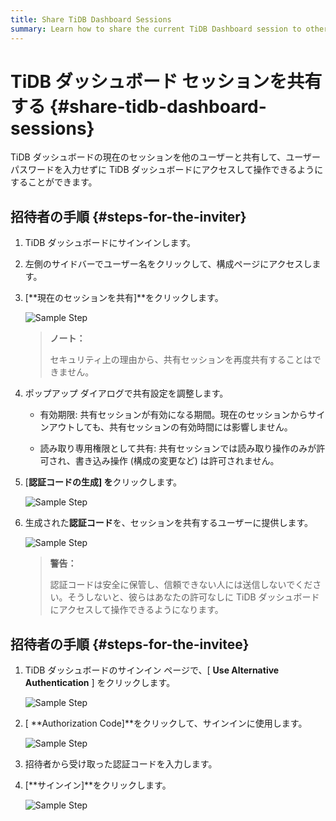 ```yaml
---
title: Share TiDB Dashboard Sessions
summary: Learn how to share the current TiDB Dashboard session to other users.
---
```


# TiDB ダッシュボード セッションを共有する {#share-tidb-dashboard-sessions}

TiDB ダッシュボードの現在のセッションを他のユーザーと共有して、ユーザー パスワードを入力せずに TiDB ダッシュボードにアクセスして操作できるようにすることができます。

## 招待者の手順 {#steps-for-the-inviter}

1.  TiDB ダッシュボードにサインインします。

2.  左側のサイドバーでユーザー名をクリックして、構成ページにアクセスします。

3.  [**現在のセッションを共有]**をクリックします。

    ![Sample Step](/media/dashboard/dashboard-session-share-settings-1.png)

    > **ノート：**
    >
    > セキュリティ上の理由から、共有セッションを再度共有することはできません。

4.  ポップアップ ダイアログで共有設定を調整します。

    -   有効期限: 共有セッションが有効になる期間。現在のセッションからサインアウトしても、共有セッションの有効時間には影響しません。

    -   読み取り専用権限として共有: 共有セッションでは読み取り操作のみが許可され、書き込み操作 (構成の変更など) は許可されません。

5.  [**認証コードの生成] を**クリックします。

    ![Sample Step](/media/dashboard/dashboard-session-share-settings-2.png)

6.  生成された**認証コード**を、セッションを共有するユーザーに提供します。

    ![Sample Step](/media/dashboard/dashboard-session-share-settings-3.png)

    > **警告：**
    >
    > 認証コードは安全に保管し、信頼できない人には送信しないでください。そうしないと、彼らはあなたの許可なしに TiDB ダッシュボードにアクセスして操作できるようになります。

## 招待者の手順 {#steps-for-the-invitee}

1.  TiDB ダッシュボードのサインイン ページで、[ **Use Alternative Authentication** ] をクリックします。

    ![Sample Step](/media/dashboard/dashboard-session-share-signin-1.png)

2.  [ **Authorization Code]**をクリックして、サインインに使用します。

    ![Sample Step](/media/dashboard/dashboard-session-share-signin-2.png)

3.  招待者から受け取った認証コードを入力します。

4.  [**サインイン]**をクリックします。

    ![Sample Step](/media/dashboard/dashboard-session-share-signin-3.png)
